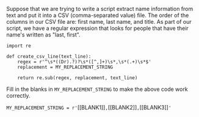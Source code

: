 Suppose that we are trying to write a script extract name information from text and put it into a CSV (comma\-separated value) file.
The order of the columns in our CSV file are: first name, last name, and title.
As part of our script, we have a regular expression that looks for people that have their name's written as "last, first".

```
import re

def create_csv_line(text_line):
    regex = r'^\s*((Dr).?)?\s*([^,]+)\s*,\s*(.+)\s*$'
    replacement = MY_REPLACEMENT_STRING

    return re.sub(regex, replacement, text_line)
```

Fill in the blanks in `MY_REPLACEMENT_STRING` to make the above code work correctly.

`MY_REPLACEMENT_STRING = r'`[[BLANK1]]`,`[[BLANK2]]`,`[[BLANK3]]`'`
